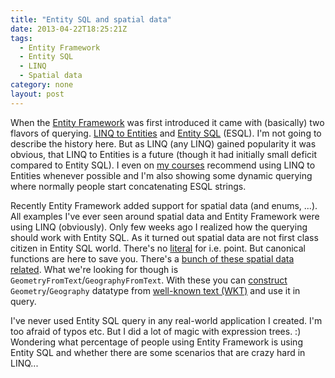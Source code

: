 ```yaml
---
title: "Entity SQL and spatial data"
date: 2013-04-22T18:25:21Z
tags:
  - Entity Framework
  - Entity SQL
  - LINQ
  - Spatial data
category: none
layout: post
---
```

When the <a href="http://msdn.com/ef">Entity Framework</a> was first introduced it came with (basically) two flavors of querying. <a href="http://msdn.microsoft.com/en-us/library/bb386964.aspx">LINQ to Entities</a> and <a href="http://msdn.microsoft.com/en-us/library/bb399560.aspx">Entity SQL</a> (ESQL). I'm not going to describe the history here. But as LINQ (any LINQ) gained popularity it was obvious, that LINQ to Entities is a future (though it had initially small deficit compared to Entity SQL). I even on <a href="http://www.x2develop.com">my courses</a> recommend using LINQ to Entities whenever possible and I'm also showing some dynamic querying where normally people start concatenating ESQL strings.

<!-- excerpt -->

Recently Entity Framework added support for spatial data (and enums, ...). All examples I've ever seen around spatial data and Entity Framework were using LINQ (obviously). Only few weeks ago I realized how the querying should work with Entity SQL. As it turned out spatial data are not first class citizen in Entity SQL world. There's no <a href="http://msdn.microsoft.com/en-us/library/bb399176.aspx">literal</a> for i.e. point. But canonical functions are here to save you. There's a <a href="http://msdn.microsoft.com/en-us/library/hh749531.aspx">bunch of these spatial data related</a>. What we're looking for though is `GeometryFromText`/`GeographyFromText`. With these you can <a href="http://msdn.microsoft.com/en-us/library/dn133443.aspx">construct</a> `Geometry`/`Geography` datatype from <a href="http://en.wikipedia.org/wiki/Well-known_text">well-known text (WKT)</a> and use it in query. 

I've never used Entity SQL query in any real-world application I created. I'm too afraid of typos etc. But I did a lot of magic with expression trees. :) Wondering what percentage of people using Entity Framework is using Entity SQL and whether there are some scenarios that are crazy hard in LINQ...

